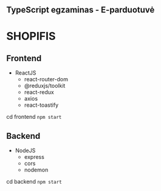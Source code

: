 ## TypeScript egzaminas - E-parduotuvė

# SHOPIFIS

## Frontend

- ReactJS
  - react-router-dom
  - @reduxjs/toolkit
  - react-redux
  - axios
  - react-toastify

cd frontend `npm start`

## Backend

- NodeJS
  - express
  - cors
  - nodemon

cd backend `npm start`
